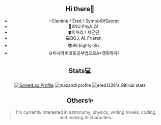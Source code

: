 <div align="center">

## Hi there👋

- ✨Elentinè / Èred / SymbolOfSecret
- 🌟SNU PhyA 24 
- 🍀이파리 / 세균단
- 💻BOJ, AI_Frieren
- 📚86 Eighty-Six
- 🪙미사카미코토공부법으로A+쟁취하자!

## Stats💻
  
  [![Solved.ac Profile](http://mazassumnida.wtf/api/v2/generate_badge?boj=ered1228)](https://solved.ac/profile/ered1228)
  ![mazandi profile](http://mazandi.herokuapp.com/api?handle=ered1228&theme=white)
  ![ered1228's GitHub stats](https://github-readme-stats.vercel.app/api?username=ered1228&show_icons=true&theme=cobalt)

## Others✨

> I'm currently interested in astronomy, physics, writing novels, coding, and making AI characters.


</div>
  


